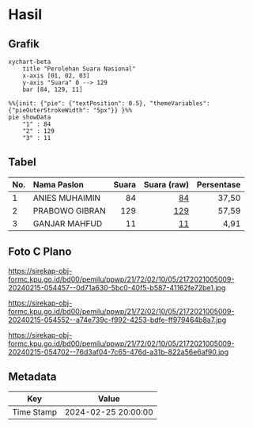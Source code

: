 # Hasil

## Grafik

```mermaid
xychart-beta
    title "Perolehan Suara Nasional"
    x-axis [01, 02, 03]
    y-axis "Suara" 0 --> 129
    bar [84, 129, 11]
```

```mermaid
%%{init: {"pie": {"textPosition": 0.5}, "themeVariables": {"pieOuterStrokeWidth": "5px"}} }%%
pie showData
    "1" : 84
    "2" : 129
    "3" : 11
```

## Tabel

| No. | Nama Paslon    | Suara | Suara (raw) | Persentase |
|:--- |:-------------- | -----:| -----------:| ----------:|
| 1   | ANIES MUHAIMIN | 84    | [84][p-1]   | 37,50      |
| 2   | PRABOWO GIBRAN | 129   | [129][p-2]  | 57,59      |
| 3   | GANJAR MAHFUD  | 11    | [11][p-3]   | 4,91       |


[p-1]: https://github.com/gigit-pemilu/pemilu-2024/blob/main/pilpres/hitung-suara/sub/21-kepulauan-riau/sub/72-kota-tanjung-pinang/sub/02-tanjung-pinang-timur/sub/1005-pinang-kencana/sub/009-tps/sub/paslon-1.txt
[p-2]: https://github.com/gigit-pemilu/pemilu-2024/blob/main/pilpres/hitung-suara/sub/21-kepulauan-riau/sub/72-kota-tanjung-pinang/sub/02-tanjung-pinang-timur/sub/1005-pinang-kencana/sub/009-tps/sub/paslon-2.txt
[p-3]: https://github.com/gigit-pemilu/pemilu-2024/blob/main/pilpres/hitung-suara/sub/21-kepulauan-riau/sub/72-kota-tanjung-pinang/sub/02-tanjung-pinang-timur/sub/1005-pinang-kencana/sub/009-tps/sub/paslon-3.txt

## Foto C Plano

https://sirekap-obj-formc.kpu.go.id/bd00/pemilu/ppwp/21/72/02/10/05/2172021005009-20240215-054457--0d71a630-5bc0-40f5-b587-41162fe72be1.jpg

https://sirekap-obj-formc.kpu.go.id/bd00/pemilu/ppwp/21/72/02/10/05/2172021005009-20240215-054552--a74e739c-f992-4253-bdfe-ff979464b8a7.jpg

https://sirekap-obj-formc.kpu.go.id/bd00/pemilu/ppwp/21/72/02/10/05/2172021005009-20240215-054702--76d3af04-7c65-476d-a31b-822a56e6af90.jpg


## Metadata

| Key        | Value               |
| ---------- | ------------------- |
| Time Stamp | 2024-02-25 20:00:00 |




